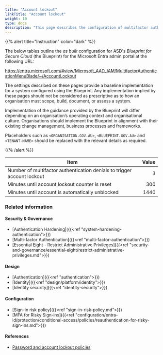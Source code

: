 ```yaml
---
title: "Account lockout"
linkTitle: "Account lockout"
weight: 10
type: docs
description: "This page describes the configuration of multifactor authentication within Microsoft Entra ID associated with systems built according to the guidance provided by ASD's Blueprint for Secure Cloud."
---
```


{{% alert title="Instruction" color="dark" %}}

The below tables outline the *as built* configuration for ASD's *Blueprint for Secure Cloud* (the Blueprint) for the Microsoft Entra admin portal at the following URL:

<https://entra.microsoft.com/#view/Microsoft_AAD_IAM/MultifactorAuthenticationMenuBlade/~/AccountLockout>

The settings described on these pages provide a baseline implementation for a system configured using the Blueprint. Any implementation implied by these pages should not be considered as prescriptive as to how an organisation must scope, build, document, or assess a system.

Implementation of the guidance provided by the Blueprint will differ depending on an organisation’s operating context and organisational culture. Organisations should implement the Blueprint in alignment with their existing change management, business processes and frameworks.

Placeholders such as `<ORGANISATION.GOV.AU>`, `<BLUEPRINT.GOV.AU>` and `<TENANT-NAME>` should be replaced with the relevant details as required.

{{% /alert %}}

| Item                                                                    | Value |
| ----------------------------------------------------------------------- | ----: |
| Number of multifactor authentication denials to trigger account lockout |     3 |
| Minutes until account lockout counter is reset                          |   300 |
| Minutes until account is automatically unblocked                        |  1440 |

### Related information

#### Security & Governance

* [Authentication Hardening]({{<ref "system-hardening-authentication">}})
* [Multi-factor Authentication]({{<ref "multi-factor-authentication">}})
* [Essential Eight - Restrict Administrative Privileges]({{<ref "security-and-governance/essential-eight/restrict-administrative-privileges.md">}})

#### Design

* [Authentication]({{<ref "authentication">}})
* [Identity]({{<ref "design/platform/identity">}})
* [Identity security]({{<ref "identity-security">}})

#### Configuration

* [Sign-in risk policy]({{<ref "sign-in-risk-policy.md">}})
* [MFA for Risky Sign-ins]({{<ref "configuration/entra-id/protection/conditional-access/policies/reauthentication-for-risky-sign-ins.md">}})

#### References

* [Password and account lockout policies](https://learn.microsoft.com/entra/identity/domain-services/password-policy)
